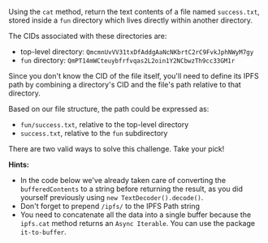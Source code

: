 Using the `cat` method, return the text contents of a file named `success.txt`, stored inside a `fun` directory which lives directly within another directory.

The CIDs associated with these directories are:

* top-level directory: `QmcmnUvVV31txDfAddgAaNcNKbrtC2rC9FvkJphNWyM7gy`
* `fun` directory: `QmPT14mWCteuybfrfvqas2L2oin1Y2NCbwzTh9cc33GM1r`

Since you don't know the CID of the file itself, you'll need to define its IPFS path by combining a directory's CID and the file's path relative to that directory.

Based on our file structure, the path could be expressed as:

* `fun/success.txt`, relative to the top-level directory
* `success.txt`, relative to the `fun` subdirectory

There are two valid ways to solve this challenge. Take your pick!

**Hints:**
- In the code below we've already taken care of converting the `bufferedContents` to a string before returning the result, as you did yourself previously using `new TextDecoder().decode()`.
- Don't forget to prepend `/ipfs/` to the IPFS Path string
- You need to concatenate all the data into a single buffer because the `ipfs.cat` method returns an `Async Iterable`. You can use the package `it-to-buffer`.

